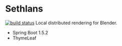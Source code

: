 Sethlans
=======
[![build status](https://gitlab.com/marioestrella/sethlans/badges/master/build.svg)](https://gitlab.com/marioestrella/sethlans/commits/master)
Local distributed rendering for Blender.
 - Spring Boot 1.5.2
 - ThymeLeaf

